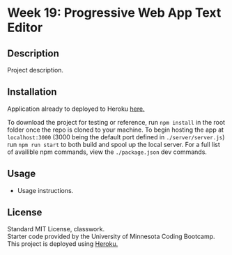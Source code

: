 # Week 19: Progressive Web App Text Editor

## Description

Project description.

## Installation

Application already to deployed to Heroku [here.](https://fathomless-ocean-60654.herokuapp.com/)

To download the project for testing or reference, run `npm install` in the root folder once the repo is cloned to your machine. To begin hosting the app at `localhost:3000` (3000 being the default port defined in `./server/server.js`) run `npm run start` to both build and spool up the local server. For a full list of availible npm commands, view the `./package.json` dev commands.

## Usage

- Usage instructions.

## License

Standard MIT License, classwork.\
Starter code provided by the University of Minnesota Coding Bootcamp.\
This project is deployed using [Heroku.](https://www.heroku.com/platform)
